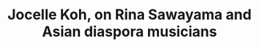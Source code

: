 ---
layout: page
title: Jocelle Koh, on Rina Sawayama and Asian diaspora musicians
description: 
img: "assets/img/Jocelle Koh cover.png"
redirect: https://open.spotify.com/episode/3vsatxWv8g0HZUqoaHuKB1
importance: 4
---